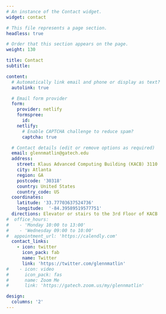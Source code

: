 ```yaml
---
# An instance of the Contact widget.
widget: contact

# This file represents a page section.
headless: true

# Order that this section appears on the page.
weight: 130

title: Contact
subtitle:

content:
  # Automatically link email and phone or display as text?
  autolink: true

  # Email form provider
  form:
    provider: netlify
    formspree:
      id:
    netlify:
      # Enable CAPTCHA challenge to reduce spam?
      captcha: true

  # Contact details (edit or remove options as required)
  email: glennmatlin@gatech.edu
  address:
    street: Klaus Advanced Computing Building (KACB) 3110
    city: Atlanta
    region: GA
    postcode: '30318'
    country: United States
    country_code: US
  coordinates:
    latitude: '33.77703637524736'
    longitude:  '-84.39589519577751'
  directions: Elevator or stairs to the 3rd Floor of KACB
#  office_hours:
#    - 'Monday 10:00 to 13:00'
#    - 'Wednesday 09:00 to 10:00'
#  appointment_url: 'https://calendly.com'
  contact_links:
    - icon: twitter
      icon_pack: fab
      name: Twitter
      link: 'https://twitter.com/glennmatlin'
#    - icon: video
#      icon_pack: fas
#      name: Zoom Me
#      link: 'https://gatech.zoom.us/my/glennmatlin'

design:
  columns: '2'
---
```

